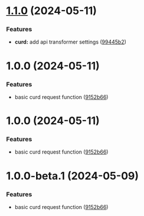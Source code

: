 # [1.1.0](https://github.com/fcurd/request/compare/v1.0.0...v1.1.0) (2024-05-11)


### Features

* **curd:** add api transformer settings ([99445b2](https://github.com/fcurd/request/commit/99445b2338f28198a9c122eb7b51103a03de06fb))

# 1.0.0 (2024-05-11)


### Features

* basic curd request function ([9152b66](https://github.com/fcurd/request/commit/9152b66a83344e77302132cdd09f16640e89b73b))

# 1.0.0 (2024-05-11)


### Features

* basic curd request function ([9152b66](https://github.com/fcurd/request/commit/9152b66a83344e77302132cdd09f16640e89b73b))

# 1.0.0-beta.1 (2024-05-09)


### Features

* basic curd request function ([9152b66](https://github.com/fcurd/request/commit/9152b66a83344e77302132cdd09f16640e89b73b))
